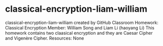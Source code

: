 # classical-encryption-liam-william
classical-encryption-liam-william created by GitHub Classroom
Homework: Classical Encryption
Member: William Song and Liam Li (haoyang Li) 
This homework contains two claasical encryption and they are Caesar Cipher and  Vigenère Cipher. 
Resources: None
